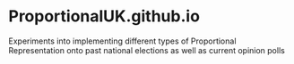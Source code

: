 # ProportionalUK.github.io

Experiments into implementing different types of Proportional Representation onto past national elections as well as current opinion polls
